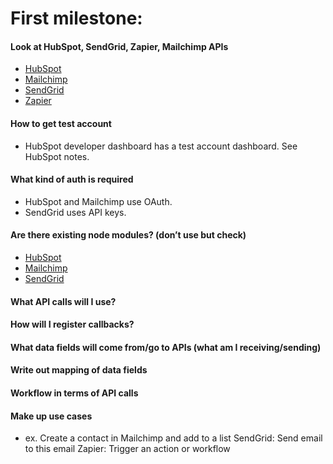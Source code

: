 # First milestone:
#### Look at HubSpot, SendGrid, Zapier, Mailchimp APIs
- [HubSpot](https://developers.hubspot.com/docs/overview)
- [Mailchimp](https://mailchimp.com/developer/reference/)
- [SendGrid](https://sendgrid.com/docs/API_Reference/index.html)
- [Zapier](https://platform.zapier.com/cli_docs/docs)
#### How to get test account
- HubSpot developer dashboard has a test account dashboard. See HubSpot notes.
#### What kind of auth is required
- HubSpot and Mailchimp use OAuth.
- SendGrid uses API keys.
#### Are there existing node modules? (don’t use but check)
- [HubSpot](https://www.npmjs.com/package/hubspot)
- [Mailchimp](https://www.npmjs.com/package/mailchimp-api-v3)
- [SendGrid](https://github.com/sendgrid/sendgrid-nodejs)
#### What API calls will I use?
#### How will I register callbacks?
#### What data fields will come from/go to APIs (what am I receiving/sending)
#### Write out mapping of data fields
#### Workflow in terms of API calls
#### Make up use cases
- ex. Create a contact in Mailchimp and add to a list
SendGrid: Send email to this email
Zapier: Trigger an action or workflow